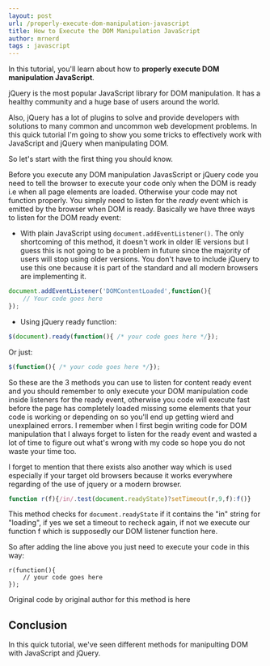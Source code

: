 ```yaml
---
layout: post
url: /properly-execute-dom-manipulation-javascript
title: How to Execute the DOM Manipulation JavaScript
author: mrnerd
tags : javascript
---
```


In this tutorial, you'll learn about how to **properly execute DOM manipulation JavaScript**.

jQuery is the most popular JavaScript library for DOM manipulation. It has a healthy community and a huge base of users around the world. 

Also, jQuery has a lot of plugins to solve and provide developers with solutions to many common and uncommon web development problems. In this quick tutorial I'm going to show you some tricks to effectively work with JavaScript and jQuery when manipulating DOM.

So let's start with the first thing you should know.

Before you execute any DOM manipulation JavasScript or jQuery code you need to tell the browser to execute your code only when the DOM is ready i.e when all page elements are loaded. Otherwise your code may not function properly. You simply need to listen for the *ready* event which is emitted by the browser when DOM is ready. Basically we have three ways to listen for the DOM ready event:

- With plain JavaScript using `document.addEventListener()`. The only shortcoming of this method, it doesn't work in older IE versions but I guess this is not going to be a problem in future since the majority of users will stop using older versions. You don't have to include jQuery to use this one because it is part of the standard and all modern browsers are implementing it.

```js
document.addEventListener('DOMContentLoaded',function(){
    // Your code goes here
});
```

- Using jQuery ready function:

```js
$(document).ready(function(){ /* your code goes here */});
```

Or just:

```js
$(function(){ /* your code goes here */});
```

So these are the 3 methods you can use to listen for content ready event and you should remember to only execute your DOM manipulation code inside listeners for the ready event, otherwise you code will execute fast before the page has completely loaded missing some elements that your code is working or depending on so you'll end up getting wierd and unexplained errors. I remember when I first begin writing code for DOM manipulation that I always forget to listen for the ready event and wasted a lot of time to figure out what's wrong with my code so hope you do not waste your time too.

I forget to mention that there exists also another way which is used especially if your target old browsers because it works everywhere regarding of the use of jquery or a modern browser.

```js
function r(f){/in/.test(document.readyState)?setTimeout(r,9,f):f()}
```

This method checks for `document.readyState` if it contains the "in" string for "loading", if yes we set a timeout to recheck again, if not we execute our function f which is supposedly our DOM listener function here. 

So after adding the line above you just need to execute your code in this way:

```
r(function(){
    // your code goes here 
});
```

Original code by original author for this method is here

## Conclusion

In this quick tutorial, we've seen different methods for manipulting DOM with JavaScript and jQuery.